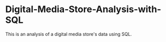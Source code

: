 # Digital-Media-Store-Analysis-with-SQL
This is an analysis of a digital media store's data using SQL.
